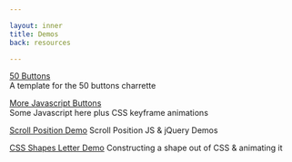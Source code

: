 ```yaml
---

layout: inner
title: Demos
back: resources

---
```


[50 Buttons](50-buttons)  
A template for the 50 buttons charrette

[More Javascript Buttons](buttons)  
Some Javascript here plus CSS keyframe animations

[Scroll Position Demo](scroll-position)
Scroll Position JS & jQuery Demos

[CSS Shapes Letter Demo](letter-demo)
Constructing a shape out of CSS & animating it

